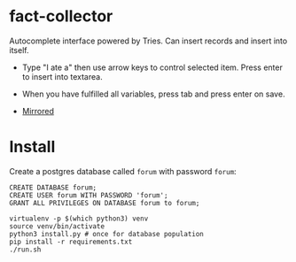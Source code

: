# fact-collector

Autocomplete interface powered by Tries. Can insert records and insert into itself.

* Type "I ate a"  then use arrow keys to control selected item. Press enter to insert into textarea.
* When you have fulfilled all variables, press tab and press enter on save.

* [Mirrored](https://jsfiddle.net/8nat61g5/13/)

# Install

Create a postgres database called `forum` with password `forum`:
```
CREATE DATABASE forum;
CREATE USER forum WITH PASSWORD 'forum';
GRANT ALL PRIVILEGES ON DATABASE forum to forum;
```

```
virtualenv -p $(which python3) venv
source venv/bin/activate
python3 install.py # once for database population
pip install -r requirements.txt
./run.sh
```
